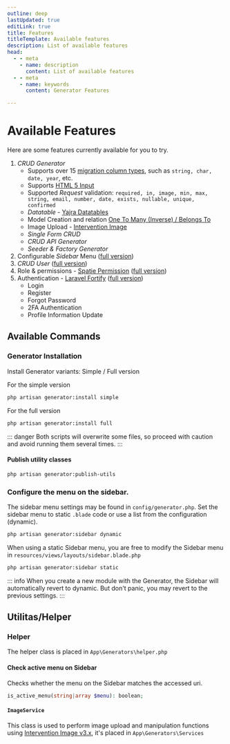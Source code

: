 ```yaml
---
outline: deep
lastUpdated: true
editLink: true
title: Features
titleTemplate: Available features
description: List of available features
head:
  - - meta
    - name: description
      content: List of available features
  - - meta
    - name: keywords
      content: Generator Features

---
```


# Available Features

Here are some features currently available for you to try.

1. _CRUD Generator_
    - Supports over 15 [migration column types](https://laravel.com/docs/11.x/migrations#available-column-types), such as `string, char, date, year`, etc.
    - Supports [HTML 5 Input](https://developer.mozilla.org/en-US/docs/Learn/Forms/HTML5_input_types)
    - Supported _Request_ validation: `required, in, image, min, max, string, email, number, date, exists, nullable, unique, confirmed`  
     - _Datatable_  - [Yajra Datatables](https://github.com/yajra/laravel-datatables)
    - Model Creation and relation [One To Many (Inverse) / Belongs To](https://laravel.com/docs/11.x/eloquent-relationships#one-to-many-inverse)
    - Image Upload  - [Intervention Image](https://image.intervention.io) 
    - _Single Form CRUD_
    - _CRUD API Generator_
    - _Seeder & Factory Generator_
2. Configurable _Sidebar_ Menu ([full version](get-started.md#full-version))
3. _CRUD User_ ([full version](get-started.md#full-version))
4. Role & permissions - [Spatie Permission](https://spatie.be/docs/laravel-permission/v5/introduction) ([full version](get-started.md#full-version))
5. Authentication - [Laravel Fortify](https://laravel.com/docs/11.x/fortify) ([full version](get-started.md#full-version))
    - Login
    - Register
    - Forgot Password
    - 2FA Authentication
    - Profile Information Update

## Available Commands

### Generator Installation
Install Generator variants: Simple / Full version

For the simple version
```sh
php artisan generator:install simple
```

For the full version
```sh
php artisan generator:install full
```
::: danger
Both scripts will overwrite some files, so proceed with caution and avoid running them several times.
:::

#### Publish utility classes
```sh
php artisan generator:publish-utils
```

### Configure the menu on the sidebar.
The sidebar menu settings may be found in `config/generator.php`. Set the sidebar menu to static `.blade` code or use a list from the configuration (dynamic).

```sh
php artisan generator:sidebar dynamic
```

When using a static Sidebar menu, you are free to modify the Sidebar menu in `resources/views/layouts/sidebar.blade.php`

```sh
php artisan generator:sidebar static
```
::: info
When you create a new module with the Generator, the Sidebar will automatically revert to dynamic. But don't panic, you may revert to the previous settings.
:::

## Utilitas/Helper

### Helper
The helper class is placed in `App\Generators\helper.php`

#### Check active menu on Sidebar
Checks whether the menu on the Sidebar matches the accessed uri.

```php
is_active_menu(string|array $menu): boolean;
```
#### `ImageService`
This class is used to perform image upload and manipulation functions using [Intervention Image v3.x](https://image.intervention.io/v3), it's placed in `App\Generators\Services`